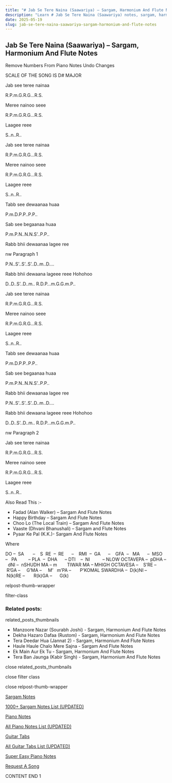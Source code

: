 ```yaml
---
title: "# Jab Se Tere Naina (Saawariya) – Sargam, Harmonium And Flute Notes"
description: "Learn # Jab Se Tere Naina (Saawariya) notes, sargam, harmonium notations and flute notes. Easy step-by-step tutorial for beginners."
date: 2025-05-19
slug: jab-se-tere-naina-saawariya-sargam-harmonium-and-flute-notes
---
```


## Jab Se Tere Naina (Saawariya) – Sargam, Harmonium And Flute Notes

Remove Numbers From Piano Notes
Undo Changes

SCALE OF THE SONG IS D# MAJOR

Jab see teree nainaa

R.P.m.G.R.G…R.S.

Meree nainoo seee

R.P.m.G.R.G…R.S.

Laagee reee

S..n..R..

Jab see teree nainaa

R.P.m.G.R.G…R.S.

Meree nainoo seee

R.P.m.G.R.G…R.S.

Laagee reee

S..n..R..

Tabb see dewaanaa huaa

P.m.D.P.P..P.P..

Sab see begaanaa huaa

P.m.P.N..N.N.S’..P.P..

Rabb bhii dewaanaa lagee ree

nw Paragraph 1

P.N..S’..S’..S’..D..m..D….

Rabb bhii dewaana lageee reee Hohohoo

D..D..S’..D..m.. R.D.P…m.G.G.m.P..

Jab see teree nainaa

R.P.m.G.R.G…R.S.

Meree nainoo seee

R.P.m.G.R.G…R.S.

Laagee reee

S..n..R..

Tabb see dewaanaa huaa

P.m.D.P.P..P.P..

Sab see begaanaa huaa

P.m.P.N..N.N.S’..P.P..

Rabb bhii dewaanaa lagee ree

P.N..S’..S’..S’..D..m..D….

Rabb bhii dewaana lageee reee Hohohoo

D..D..S’..D..m.. R.D.P…m.G.G.m.P..

nw Paragraph 2

Jab see teree nainaa

R.P.m.G.R.G…R.S.

Meree nainoo seee

R.P.m.G.R.G…R.S.

Laagee reee

S..n..R..



Also Read This :-



* Fadad (Alan Walker) – Sargam And Flute Notes
* Happy Birthday – Sargam And Flute Notes
* Choo Lo (The Local Train) – Sargam And Flute Notes
* Vaaste (Dhvani Bhanushali) – Sargam and Flute Notes
* Pyaar Ke Pal (K.K.)- Sargam And Flute Notes

Where



DO –  SA       –    S  RE  –  RE      –    RMI  –  GA      –    GFA  –   MA      –  MSO  –   PA         – PLA  –  DHA      – DTI    –  NI          – NLOW OCTAVEPA –  pDHA –  dNI –  nSHUDH MA – m        TIWAR MA – MHIGH OCTAVESA –    S’RE –     R’GA –     G’MA –     M’   m’PA –       P’KOMAL SWARDHA –  D(k)NI –       N(k)RE –       R(k)GA –      G(k)



relpost-thumb-wrapper

filter-class

### Related posts:

related_posts_thumbnails

* Manzoore Nazar (Sourabh Joshi) - Sargam, Harmonium And Flute Notes
* Dekha Hazaro Dafaa (Rustom) - Sargam, Harmonium And Flute Notes
* Tera Deedar Hua (Jannat 2) - Sargam, Harmonium And Flute Notes
* Haule Haule Chalo Mere Sajna - Sargam And Flute Notes
* Ek Main Aur Ek Tu - Sargam, Harmonium And Flute Notes
* Tera Ban Jaunga (Kabir Singh) - Sargam, Harmonium And Flute Notes

close related_posts_thumbnails

close filter class

close relpost-thumb-wrapper

[Sargam Notes](https://www.notationsworld.com/sargam-notes.html)

[1000+ Sargam Notes List (UPDATED)](https://www.notationsworld.com/all-songs-list-sargam-notes.html)

[Piano Notes](https://www.notationsworld.com/piano-notes.html)

[All Piano Notes List (UPDATED)](https://www.notationsworld.com/all-songs-list-piano-notes.html)

[Guitar Tabs](https://www.notationsworld.com/guitar-tabs.html)

[All Guitar Tabs List (UPDATED)](https://www.notationsworld.com/all-songs-list-guitar-tabs.html)

[Super Easy Piano Notes](https://studywall.in/)

[Request A Song](https://www.notationsworld.com/request-a-song.html)

CONTENT END 1

